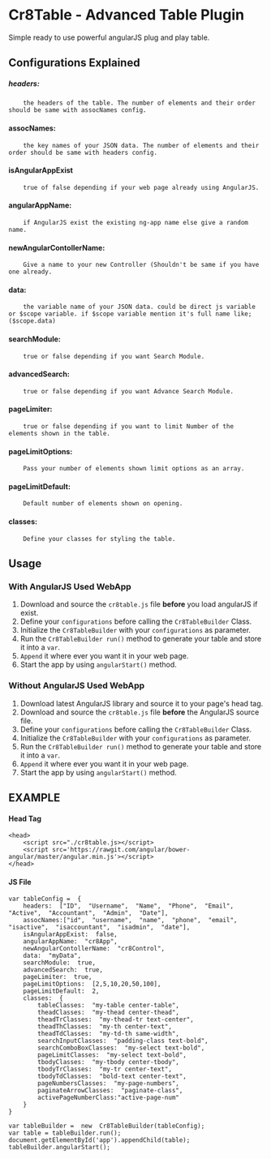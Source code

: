 # Cr8Table - Advanced Table Plugin
Simple ready to use powerful angularJS plug and play table.

## Configurations Explained
##### headers:
		the headers of the table. The number of elements and their order should be same with assocNames config.
#### assocNames:
		the key names of your JSON data. The number of elements and their order should be same with headers config.
#### isAngularAppExist
		true of false depending if your web page already using AngularJS.
#### angularAppName:
		if AngularJS exist the existing ng-app name else give a random name.
#### newAngularContollerName:
		Give a name to your new Controller (Shouldn't be same if you have one already.
#### data:
		the variable name of your JSON data. could be direct js variable or $scope variable. if $scope variable mention it's full name like; ($scope.data)
#### searchModule:
		true or false depending if you want Search Module.
#### advancedSearch:
		true or false depending if you want Advance Search Module.
#### pageLimiter:
		true or false depending if you want to limit Number of the elements shown in the table.
#### pageLimitOptions:
		Pass your number of elements shown limit options as an array. 
#### pageLimitDefault:
		Default number of elements shown on opening.
#### classes:
		Define your classes for styling the table.

## Usage
### With AngularJS Used WebApp

 1. Download and source the `cr8table.js` file **before** you load angularJS if exist.
 2. Define your `configurations` before calling the `Cr8TableBuilder` Class.
 3. Initialize the `Cr8TableBuilder` with your `configurations` as parameter.
 4. Run the `Cr8TableBuilder run()` method to generate your table and store it into a `var`.
 5. `Append` it where ever you want it in your web page.
 6. Start the app by using `angularStart()` method.

### Without AngularJS Used WebApp

 1. Download latest AngularJS library and source it to your page's head tag.
 2. Download and source the `cr8table.js` file **before** the AngularJS source file.
 3. Define your `configurations` before calling the `Cr8TableBuilder` Class.
 4. Initialize the `Cr8TableBuilder` with your `configurations` as parameter.
 5. Run the `Cr8TableBuilder run()` method to generate your table and store it into a `var`.
 6. `Append` it where ever you want it in your web page.
 7. Start the app by using `angularStart()` method.

 ## EXAMPLE
#### Head Tag

    <head>
    	<script src="./cr8table.js></script>
		<script src='https://rawgit.com/angular/bower-angular/master/angular.min.js'></script>
    </head>

#### JS File

    var tableConfig =  {
	    headers:  ["ID",  "Username",  "Name",  "Phone",  "Email",  "Active",  "Accountant",  "Admin",  "Date"],
	    assocNames:["id",  "username",  "name",  "phone",  "email",  "isactive",  "isaccountant",  "isadmin",  "date"],
	    isAngularAppExist:  false,
	    angularAppName:  "cr8App",
	    newAngularContollerName:  "cr8Control",
	    data:  "myData",
	    searchModule:  true,
	    advancedSearch:  true,
	    pageLimiter:  true,
	    pageLimitOptions:  [2,5,10,20,50,100],
	    pageLimitDefault:  2,
	    classes:  {
		    tableClasses:  "my-table center-table",
		    theadClasses:  "my-thead center-thead",
		    theadTrClasses:  "my-thead-tr text-center",
		    theadThClasses:  "my-th center-text",
		    theadTdClasses:  "my-td-th same-width",
		    searchInputClasses:  "padding-class text-bold",
		    searchComboBoxClasses:  "my-select text-bold",
		    pageLimitClasses:  "my-select text-bold",
		    tbodyClasses:  "my-tbody center-tbody",
		    tbodyTrClasses:  "my-tr center-text",
		    tbodyTdClasses:  "bold-text center-text",
		    pageNumbersClasses:  "my-page-numbers",
		    paginateArrowClasses:  "paginate-class",
		    activePageNumberClass:"active-page-num"
	    }
    }
    
    var tableBuilder =  new  Cr8TableBuilder(tableConfig);
    var table = tableBuilder.run();
    document.getElementById('app').appendChild(table);
    tableBuilder.angularStart();
